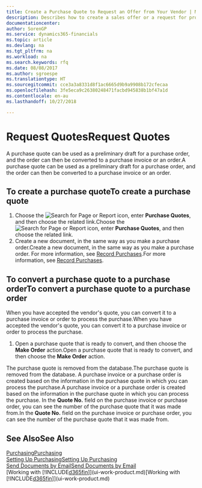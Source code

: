 ```yaml
---
title: Create a Purchase Quote to Request an Offer from Your Vendor | Microsoft Docs
description: Describes how to create a sales offer or a request for proposal (RFQ) document to record your offer to a customer to sell products under certain terms.
documentationcenter: 
author: SorenGP
ms.service: dynamics365-financials
ms.topic: article
ms.devlang: na
ms.tgt_pltfrm: na
ms.workload: na
ms.search.keywords: rfq
ms.date: 08/08/2017
ms.author: sgroespe
ms.translationtype: HT
ms.sourcegitcommit: cce3a3a8331d8f1ac6665d9b9a9908b172cfecaa
ms.openlocfilehash: 3fe5eca9c26380248471facbd945838b1bf47a1d
ms.contentlocale: en-au
ms.lasthandoff: 10/27/2018

---
```

# <a name="request-quotes"></a><span data-ttu-id="e8878-103">Request Quotes</span><span class="sxs-lookup"><span data-stu-id="e8878-103">Request Quotes</span></span>
<span data-ttu-id="e8878-104">A purchase quote can be used as a preliminary draft for a purchase order, and the order can then be converted to a purchase invoice or an order.</span><span class="sxs-lookup"><span data-stu-id="e8878-104">A purchase quote can be used as a preliminary draft for a purchase order, and the order can then be converted to a purchase invoice or an order.</span></span>


## <a name="to-create-a-purchase-quote"></a><span data-ttu-id="e8878-105">To create a purchase quote</span><span class="sxs-lookup"><span data-stu-id="e8878-105">To create a purchase quote</span></span>
1. <span data-ttu-id="e8878-106">Choose the ![Search for Page or Report](media/ui-search/search_small.png "Search for Page or Report icon") icon, enter **Purchase Quotes**, and then choose the related link.</span><span class="sxs-lookup"><span data-stu-id="e8878-106">Choose the ![Search for Page or Report](media/ui-search/search_small.png "Search for Page or Report icon") icon, enter **Purchase Quotes**, and then choose the related link.</span></span>
2. <span data-ttu-id="e8878-107">Create a new document, in the same way as you make a purchase order.</span><span class="sxs-lookup"><span data-stu-id="e8878-107">Create a new document, in the same way as you make a purchase order.</span></span> <span data-ttu-id="e8878-108">For more information, see [Record Purchases](purchasing-how-record-purchases.md).</span><span class="sxs-lookup"><span data-stu-id="e8878-108">For more information, see [Record Purchases](purchasing-how-record-purchases.md).</span></span>

## <a name="to-convert-a-purchase-quote-to-a-purchase-order"></a><span data-ttu-id="e8878-109">To convert a purchase quote to a purchase order</span><span class="sxs-lookup"><span data-stu-id="e8878-109">To convert a purchase quote to a purchase order</span></span>
<span data-ttu-id="e8878-110">When you have accepted the vendor's quote, you can convert it to a purchase invoice or order to process the purchase.</span><span class="sxs-lookup"><span data-stu-id="e8878-110">When you have accepted the vendor's quote, you can convert it to a purchase invoice or order to process the purchase.</span></span>

1. <span data-ttu-id="e8878-111">Open a purchase quote that is ready to convert, and then choose the **Make Order** action.</span><span class="sxs-lookup"><span data-stu-id="e8878-111">Open a purchase quote that is ready to convert, and then choose the **Make Order** action.</span></span>

<span data-ttu-id="e8878-112">The purchase quote is removed from the database.</span><span class="sxs-lookup"><span data-stu-id="e8878-112">The purchase quote is removed from the database.</span></span> <span data-ttu-id="e8878-113">A purchase invoice or a purchase order is created based on the information in the purchase quote in which you can process the purchase.</span><span class="sxs-lookup"><span data-stu-id="e8878-113">A purchase invoice or a purchase order is created based on the information in the purchase quote in which you can process the purchase.</span></span> <span data-ttu-id="e8878-114">In the **Quote No.** field on the purchase invoice or purchase order, you can see the number of the purchase quote that it was made from.</span><span class="sxs-lookup"><span data-stu-id="e8878-114">In the **Quote No.** field on the purchase invoice or purchase order, you can see the number of the purchase quote that it was made from.</span></span>

## <a name="see-also"></a><span data-ttu-id="e8878-115">See Also</span><span class="sxs-lookup"><span data-stu-id="e8878-115">See Also</span></span>
[<span data-ttu-id="e8878-116">Purchasing</span><span class="sxs-lookup"><span data-stu-id="e8878-116">Purchasing</span></span>](purchasing-manage-purchasing.md)  
[<span data-ttu-id="e8878-117">Setting Up Purchasing</span><span class="sxs-lookup"><span data-stu-id="e8878-117">Setting Up Purchasing</span></span>](purchasing-setup-purchasing.md)  
[<span data-ttu-id="e8878-118">Send Documents by Email</span><span class="sxs-lookup"><span data-stu-id="e8878-118">Send Documents by Email</span></span>](ui-how-send-documents-email.md)  
<span data-ttu-id="e8878-119">[Working with [!INCLUDE[d365fin](includes/d365fin_md.md)]](ui-work-product.md)</span><span class="sxs-lookup"><span data-stu-id="e8878-119">[Working with [!INCLUDE[d365fin](includes/d365fin_md.md)]](ui-work-product.md)</span></span>

